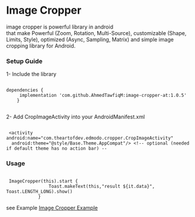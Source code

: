 # Image Cropper
image cropper is powerful library in android  
that make Powerful (Zoom, Rotation, Multi-Source), customizable (Shape, Limits, Style), optimized (Async, Sampling, Matrix) and simple image cropping library for Android.


### Setup Guide

1- Include the library

```

dependencies {
  	 implementation 'com.github.AhmedTawfiqM:image-cropper-at:1.0.5'
	}
  
  ```

	

2- Add CropImageActivity into your AndroidManifest.xml

```

 <activity android:name="com.theartofdev.edmodo.cropper.CropImageActivity"
  android:theme="@style/Base.Theme.AppCompat"/> <!-- optional (needed if default theme has no action bar) --
```


### Usage
```

 ImageCropper(this).start {
                Toast.makeText(this,"result ${it.data}", Toast.LENGTH_LONG).show()
            }
```

see Example [Image Cropper Example](https://github.com/AhmedTawfiqM/image-cropper-at/blob/master/app/src/main/java/com/atdev/cropimageapp/MainActivity.kt)
            


